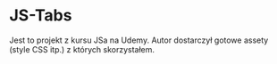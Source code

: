 # JS-Tabs
Jest to projekt z kursu JSa na Udemy. Autor dostarczył gotowe assety (style CSS itp.) z których skorzystałem.
